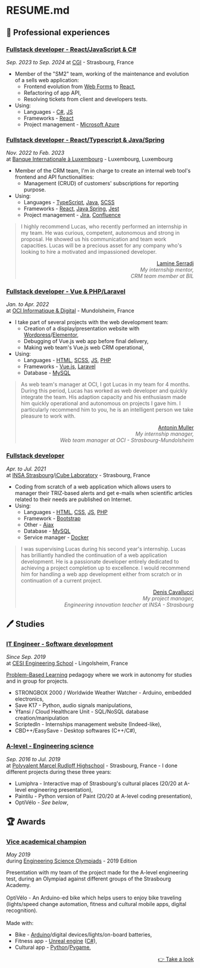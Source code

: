 # RESUME.md

## :office: Professional experiences

### <u>Fullstack developer - React/JavaScript & C#</u>
_Sep. 2023 to Sep. 2024_
at [CGI](https://cgi.com) - Strasbourg, France

- Member of the "SM2" team, working of the maintenance and evolution of a sells web application:
    - Frontend evolution from [Web Forms](https://learn.microsoft.com/fr-fr/aspnet/web-forms/what-is-web-forms) to [React](https://react.dev/),
    - Refactoring of app API,
    - Resolving tickets from client and developers tests.
- Using:
    - Languages - [C#](https://learn.microsoft.com/fr-fr/dotnet/csharp/tour-of-csharp), [JS](https://developer.mozilla.org/fr/docs/Web/JavaScript)
    - Frameworks - [React](https://reactjs.org)
    - Project management - [Microsoft Azure](https://azure.microsoft.com/fr-fr/)

### <u>Fullstack developer - React/Typescript & Java/Spring</u>

_Nov. 2022 to Feb. 2023_\
at [Banque Internationale à Luxembourg](https://www.bil.com) - Luxembourg, Luxembourg

-   Member of the CRM team, I'm in charge to create an internal web tool's frontend and API functionalities:
    -   Management (CRUD) of customers' subscriptions for reporting purpose.
-   Using:
    -   Languages - [TypeScript](https://typescriptlang.org), [Java](https://java.com/fr), [SCSS](https://sass-lang.com)
    -   Frameworks - [React](https://reactjs.org), [Java Spring](https://spring.io), [Jest](https://jestjs.io/fr)
    -   Project management - [Jira](https://atlassian.com/software/jira), [Confluence](https://atlassian.com/software/confluence)
> I highly recommend Lucas, who recently performed an internship in my team. He was curious, competent, autonomous and strong in proposal. He showed us his communication and team work capacities. Lucas will be a precious asset for any company who's looking to hire a motivated and impassioned developer.
>
> <div align="right"><u><a href="https://www.linkedin.com/in/lamine-serradj-212500a5">Lamine Serradj</a></u></div>
> <div align="right"><em>My internship mentor,<br/>CRM team member at BIL</em></div>

### <u>Fullstack developer - Vue & PHP/Laravel</u>

_Jan. to Apr. 2022_\
 at [OCI Informatique & Digital](https://oci.fr) - Mundolsheim, France

-   I take part of several projects with the web development team:
    -   Creation of a display/presentation website with [Wordpress](https://wordpress.com/fr)/[Elementor](https://elementor.com),
    -   Debugging of Vue.js web app before final delivery,
    -   Making web team's Vue.js web CRM operational,
-   Using:
    -   Languages - [HTML](https://developer.mozilla.org/fr/docs/Web/HTML), [SCSS](https://sass-lang.com), [JS](https://developer.mozilla.org/fr/docs/Web/JavaScript), [PHP](https://php.net)
    -   Frameworks - [Vue.js](https://vuejs.org), [Laravel](https://laravel.com)
    -   Database - [MySQL](https://mysql.com/fr)

> As web team's manager at OCI, I got Lucas in my team for 4 months. During this period, Lucas has worked as web developer and quickly integrate the team. His adaption capacity and his enthusiasm made him quickly operational and autonomous on projects I gave him. I particularly recommend him to you, he is an intelligent person we take pleasure to work with.
>
> <div align="right"><u><a href="https://www.linkedin.com/in/antonin-muller-ba920020/">Antonin Muller</a></u></div>
> <div align="right"><em>My internship manager,<br/>Web team manager at OCI - Strasbourg-Mundolsheim</em></div>

### <u>Fullstack developer</u>

_Apr. to Jul. 2021_\
at [INSA Strasbourg](https://insa-strasbourg.fr/fr)/[iCube Laboratory](https://icube.unistra.fr) - Strasbourg, France

-   Coding from scratch of a web application which allows users to manager their TRIZ-based alerts and get e-mails when scientific articles related to their needs are published on Internet.
-   Using:
    -   Languages - [HTML](https://developer.mozilla.org/fr/docs/Web/HTML), [CSS](https://developer.mozilla.org/fr/docs/Web/CSS), [JS](https://developer.mozilla.org/fr/docs/Web/JavaScript), [PHP](https://php.net)
    -   Framework - [Bootstrap](https://getbootstrap.com)
    -   Other - [Ajax](https://developer.mozilla.org/fr/docs/Web/Guide/AJAX)
    -   Database - [MySQL](https://mysql.com/fr)
    -   Service manager - [Docker](https://docker.com)

> I was supervising Lucas during his second year's internship. Lucas has brilliantly handled the continuation of a web application development. He is a passionate developer entirely dedicated to achieving a project completion up to excellence. I would recommend him for handling a web app development either from scratch or in continuation of a current project.
>
> <div align="right"><u><a href="https://www.linkedin.com/in/denis-cavallucci-52905014
> ">Denis Cavallucci</a></u></div>
> <div align="right"><em>My project manager,<br/>Engineering innovation teacher at INSA - Strasbourg</em></div>

## :pen: Studies

### <u>IT Engineer - Software development</u>

_Since Sep. 2019_\
at [CESI Engineering School](https://cesi.fr) - Lingolsheim, France

[Problem-Based Learning](https://en.wikipedia.org/wiki/Problem-based_learning) pedagogy where we work in autonomy for studies and in group for projects.

-   STRONGBOX 2000 / Worldwide Weather Watcher - Arduino, embedded electronics,
-   Save K17 - Python, audio signals manipulations,
-   Ýfansi / Cloud Healthcare Unit - SQL/NoSQL database creation/manipulation
-   ScriptedIn - Internships management website (Indeed-like),
-   CBD++/EasySave - Desktop softwares (C++/C#),

### <u>A-level - Engineering science</u>

_Sep. 2016 to Jul. 2019_\
at [Polyvalent Marcel Rudloff Highschool](https://lyceerudloff.com) - Strasbourg, France - I done different projects during these three years:

-   Lumiphra - Interactive map of Strasbourg's cultural places (20/20 at A-level engineering presentation),
-   Paintilu - Python version of Paint (20/20 at A-level coding presentation),
-   OptiVélo - _See below_,

## :trophy: Awards

### <u>Vice academical champion</u>

_May 2019_\
during [Engineering Science Olympiads](https://www.upsti.fr/nos-evenements/olympiades-de-si) - 2019 Edition

Presentation with my team of the project made for the A-level engineering test, during an Olympiad against different groups of the Strasbourg Academy.\
\
OptiVélo - An Arduino-ed bike which helps users to enjoy bike traveling (lights/speed change automation, fitness and cultural mobile apps, digital recognition).\
\
Made with:

-   Bike - [Arduino](https://arduino.cc)/digital devices/lights/on-board batteries,
-   Fitness app - [Unreal engine](https://unrealengine.com) ([C#](https://learn.microsoft.com/fr-fr/dotnet/csharp)),
-   Cultural app - [Python](https://python.org)/[Pygame](https://pygame.org/news),

<div align="right"><a href="https://pedagogie.ac-strasbourg.fr/stidd/osi-olympiades-de-sciences-de-lingenieur/la-finale-academique-2019/">&#128073; Take a look</a></div>
